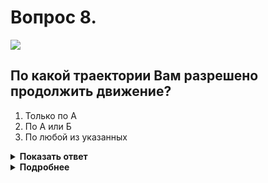 # Вопрос 8.

![](https://s.drom.ru/i24227/pdd/tickets/2016/1542608763.jpg)

## По какой траектории Вам разрешено продолжить движение?

1. Только по А
2. По А или Б
3. По любой из указанных

<details>
<summary><b>Показать ответ</b></summary>
Правильный ответ: 1
</details>
<details>
<summary><b>Подробнее</b></summary>
Встречное движение (таким является траектория «В») на перекрёстке, где организовано круговое движение, запрещено. Въезд на такой перекрёсток, как исключение из общего правила, можно производить с любой полосы проезжей части, предназначенной для движения в данном направлении. (Пункт 8.5 ПДД).
При повороте направо транспортное средство должно двигаться по возможности ближе к правому краю проезжей части. (Пункт 8.6 ПДД).
В показанной ситуации такая возможность есть, Вы продолжаете движение по траектории «А».
</details>
